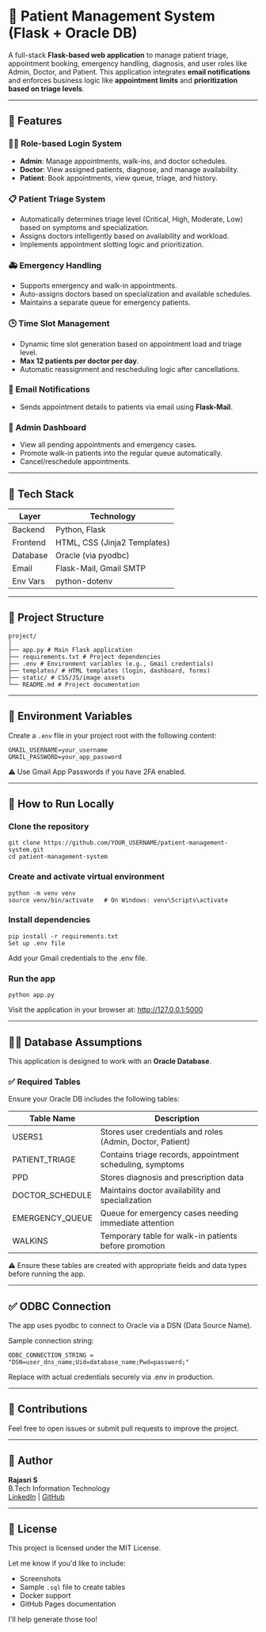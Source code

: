 # 🏥 Patient Management System (Flask + Oracle DB)

A full-stack **Flask-based web application** to manage patient triage, appointment booking, emergency handling, diagnosis, and user roles like Admin, Doctor, and Patient. This application integrates **email notifications** and enforces business logic like **appointment limits** and **prioritization based on triage levels**.

---

## 📌 Features

### 🧑‍⚕️ Role-based Login System
- **Admin**: Manage appointments, walk-ins, and doctor schedules.
- **Doctor**: View assigned patients, diagnose, and manage availability.
- **Patient**: Book appointments, view queue, triage, and history.

### 📋 Patient Triage System
- Automatically determines triage level (Critical, High, Moderate, Low) based on symptoms and specialization.
- Assigns doctors intelligently based on availability and workload.
- Implements appointment slotting logic and prioritization.

### 🚑 Emergency Handling
- Supports emergency and walk-in appointments.
- Auto-assigns doctors based on specialization and available schedules.
- Maintains a separate queue for emergency patients.

### 🕒 Time Slot Management
- Dynamic time slot generation based on appointment load and triage level.
- **Max 12 patients per doctor per day**.
- Automatic reassignment and rescheduling logic after cancellations.

### 📧 Email Notifications
- Sends appointment details to patients via email using **Flask-Mail**.

### 📄 Admin Dashboard
- View all pending appointments and emergency cases.
- Promote walk-in patients into the regular queue automatically.
- Cancel/reschedule appointments.

---

## 🧰 Tech Stack

| Layer      | Technology                   |
|------------|------------------------------|
| Backend    | Python, Flask                |
| Frontend   | HTML, CSS (Jinja2 Templates) |
| Database   | Oracle (via pyodbc)          |
| Email      | Flask-Mail, Gmail SMTP       |
| Env Vars   | python-dotenv                |

---

## 📁 Project Structure
```
project/
│
├── app.py # Main Flask application
├── requirements.txt # Project dependencies
├── .env # Environment variables (e.g., Gmail credentials)
├── templates/ # HTML templates (login, dashboard, forms)
├── static/ # CSS/JS/image assets
└── README.md # Project documentation
```

---

## 🔐 Environment Variables

Create a `.env` file in your project root with the following content:

```env
GMAIL_USERNAME=your_username
GMAIL_PASSWORD=your_app_password
```
⚠️ Use Gmail App Passwords if you have 2FA enabled.

---

## 🧪 How to Run Locally

### Clone the repository

```
git clone https://github.com/YOUR_USERNAME/patient-management-system.git
cd patient-management-system
```
### Create and activate virtual environment
```
python -m venv venv
source venv/bin/activate   # On Windows: venv\Scripts\activate
```
### Install dependencies
```
pip install -r requirements.txt
Set up .env file
```
Add your Gmail credentials to the .env file.

### Run the app

```
python app.py
```
Visit the application in your browser at: http://127.0.0.1:5000

---

## 🧑‍💻 Database Assumptions

This application is designed to work with an **Oracle Database**.

### ✅ Required Tables
Ensure your Oracle DB includes the following tables:

|Table Name    	|Description  |
|---------------|-------------|
|USERS1	| Stores user credentials and roles (Admin, Doctor, Patient) |
|PATIENT_TRIAGE	 | Contains triage records, appointment scheduling, symptoms|
|PPD	 | Stores diagnosis and prescription data|
|DOCTOR_SCHEDULE	| Maintains doctor availability and specialization |
|EMERGENCY_QUEUE | Queue for emergency cases needing immediate attention |
|WALKINS | Temporary table for walk-in patients before promotion|

⚠️ Ensure these tables are created with appropriate fields and data types before running the app.

---

## ✅ ODBC Connection

The app uses pyodbc to connect to Oracle via a DSN (Data Source Name).

Sample connection string:
```
ODBC_CONNECTION_STRING = "DSN=user_dns_name;Uid=database_name;Pwd=password;"
```
Replace with actual credentials securely via .env in production.

---
## 🙌 Contributions

Feel free to open issues or submit pull requests to improve the project.

---

## 👤 Author

**Rajasri S**  
B.Tech Information Technology    
[LinkedIn](https://www.linkedin.com/in/your-username/](https://www.linkedin.com/in/rajasri-sampath-kumar-892046296/)) | [GitHub](https://github.com/Rajasri-1406)

---

## 📄 License

This project is licensed under the MIT License.

Let me know if you'd like to include:
- Screenshots
- Sample `.sql` file to create tables
- Docker support
- GitHub Pages documentation

I'll help generate those too!
